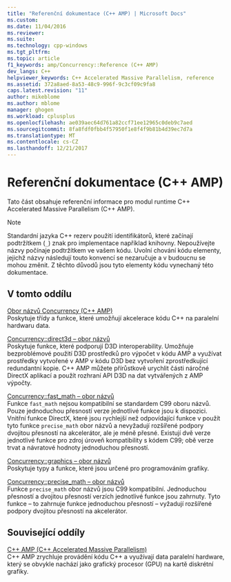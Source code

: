 ```yaml
---
title: "Referenční dokumentace (C++ AMP) | Microsoft Docs"
ms.custom: 
ms.date: 11/04/2016
ms.reviewer: 
ms.suite: 
ms.technology: cpp-windows
ms.tgt_pltfrm: 
ms.topic: article
f1_keywords: amp/Concurrency::Reference (C++ AMP)
dev_langs: C++
helpviewer_keywords: C++ Accelerated Massive Parallelism, reference
ms.assetid: 372a8aed-8a53-48c9-996f-9c3cf09c9fa8
caps.latest.revision: "11"
author: mikeblome
ms.author: mblome
manager: ghogen
ms.workload: cplusplus
ms.openlocfilehash: ae039aec64d761a82ccf71ee12965c0deb9c7aed
ms.sourcegitcommit: 8fa8fdf0fbb4f57950f1e8f4f9b81b4d39ec7d7a
ms.translationtype: MT
ms.contentlocale: cs-CZ
ms.lasthandoff: 12/21/2017
---
```

# <a name="reference-c-amp"></a>Referenční dokumentace (C++ AMP)
Tato část obsahuje referenční informace pro modul runtime C++ Accelerated Massive Parallelism (C++ AMP).  
  
> [!NOTE]
>  Standardní jazyka C++ rezerv použití identifikátorů, které začínají podtržítkem (`_`) znak pro implementace například knihovny. Nepoužívejte názvy počínaje podtržítkem ve vašem kódu. Uvolní chování kódu elementy, jejichž názvy následují touto konvencí se nezaručuje a v budoucnu se mohou změnit. Z těchto důvodů jsou tyto elementy kódu vynechaný této dokumentace.  
  
## <a name="in-this-section"></a>V tomto oddílu  
 [Obor názvů Concurrency (C++ AMP)](concurrency-namespace-cpp-amp.md)  
 Poskytuje třídy a funkce, které umožňují akcelerace kódu C++ na paralelní hardwaru data.  
  
 [Concurrency::direct3d – obor názvů](concurrency-direct3d-namespace.md)  
 Poskytuje funkce, které podporují D3D interoperability. Umožňuje bezproblémové použití D3D prostředků pro výpočet v kódu AMP a využívat prostředky vytvořené v AMP v kódu D3D bez vytvoření zprostředkující redundantní kopie. C++ AMP můžete přírůstkově urychlit části náročné DirectX aplikací a použít rozhraní API D3D na dat vytvářených z AMP výpočty.  
  
 [Concurrency::fast_math – obor názvů](concurrency-fast-math-namespace.md)  
 Funkce `fast_math` nejsou kompatibilní se standardem C99 oboru názvů. Pouze jednoduchou přesností verze jednotlivé funkce jsou k dispozici. Vnitřní funkce DirectX, které jsou rychlejší než odpovídající funkce v použít tyto funkce `precise_math` obor názvů a nevyžadují rozšířené podpory dvojitou přesností na akcelerátor, ale je méně přesné. Existují dvě verze jednotlivé funkce pro zdroj úroveň kompatibility s kódem C99; obě verze trvat a návratové hodnoty jednoduchou přesností.  
  
 [Concurrency::graphics – obor názvů](concurrency-graphics-namespace.md)  
 Poskytuje typy a funkce, které jsou určené pro programováním grafiky.  
  
 [Concurrency::precise_math – obor názvů](concurrency-precise-math-namespace.md)  
 Funkce `precise_math` obor názvů jsou C99 kompatibilní. Jednoduchou přesností a dvojitou přesností verzích jednotlivé funkce jsou zahrnuty. Tyto funkce – to zahrnuje funkce jednoduchou přesností – vyžadují rozšířené podpory dvojitou přesností na akcelerátor.  
  
## <a name="related-sections"></a>Související oddíly  
 [C++ AMP (C++ Accelerated Massive Parallelism)](../../../parallel/amp/cpp-amp-cpp-accelerated-massive-parallelism.md)  
 C++ AMP zrychluje provádění kódu C++ a využívají data paralelní hardware, který se obvykle nachází jako grafický procesor (GPU) na kartě diskrétní grafiky.





